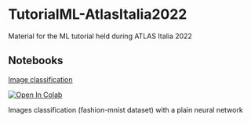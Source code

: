 # TutorialML-AtlasItalia2022
Material for the ML tutorial held during ATLAS Italia 2022

## Notebooks

[Image classification](notebooks/1.0-ImageClassification.ipynb)

[![Open In Colab](https://colab.research.google.com/assets/colab-badge.svg)](https://colab.research.google.com/github/wiso/TutorialML-AtlasItalia2022/blob/master/1.0-ImageClassification.ipynb)

Images classification (fashion-mnist dataset) with a plain neural network

